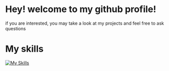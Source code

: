 # Hey! welcome to my github profile!
if you are interested, you may take a look at my projects and feel free to ask questions

# My skills
[![My Skills](https://skillicons.dev/icons?i=python,django,c,linux,arduino,blender,discord,bash,vscode)](https://skillicons.dev)
